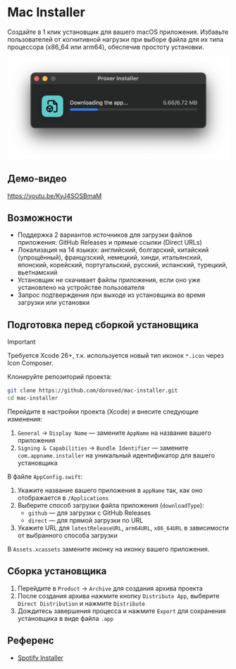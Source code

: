 # Mac Installer

Создайте в 1 клик установщик для вашего macOS приложения. Избавьте пользователей от когнитивной нагрузки при выборе файла для их типа процессора (x86_64 или arm64), обеспечив простоту установки.

![Screenshot](screen.png)

## Демо-видео
https://youtu.be/KyJ4SOSBmaM

## Возможности

- Поддержка 2 вариантов источников для загрузки файлов приложения: GitHub Releases и прямые ссылки (Direct URLs)
- Локализация на 14 языках: английский, болгарский, китайский (упрощённый), французский, немецкий, хинди, итальянский, японский, корейский, португальский, русский, испанский, турецкий, вьетнамский
- Установщик не скачивает файлы приложения, если оно уже установлено на устройстве пользователя
- Запрос подтверждения при выходе из установщика во время загрузки или установки

## Подготовка перед сборкой установщика

> [!IMPORTANT]
> Требуется Xcode 26+, т.к. используется новый тип иконок `*.icon` через Icon Composer.

Клонируйте репозиторий проекта:

```bash
git clone https://github.com/doroved/mac-installer.git
cd mac-installer
```

Перейдите в настройки проекта (Xcode) и внесите следующие изменения:
1. `General` → `Display Name` — замените `AppName` на название вашего приложения
2. `Signing & Capabilities` → `Bundle Identifier` — замените `com.appname.installer` на уникальный идентификатор для вашего установщика

В файле `AppConfig.swift`:

1. Укажите название вашего приложения в `appName` так, как оно отображается в `/Applications`
2. Выберите способ загрузки файла приложения (`downloadType`):
   - `github` — для загрузки с GitHub Releases
   - `direct` — для прямой загрузки по URL
3. Укажите URL для `latestReleaseURL`, `arm64URL`, `x86_64URL` в зависимости от выбранного способа загрузки

В `Assets.xcassets` замените иконку на иконку вашего приложения.

## Сборка установщика

1. Перейдите в `Product` → `Archive` для создания архива проекта
2. После создания архива нажмите кнопку `Distribute App`, выберите `Direct Distribution` и нажмите `Distribute`
3. Дождитесь завершения процесса и нажмите `Export` для сохранения установщика в виде файла `.app`

## Референс

- [Spotify Installer](https://download.scdn.co/SpotifyInstaller.zip)
